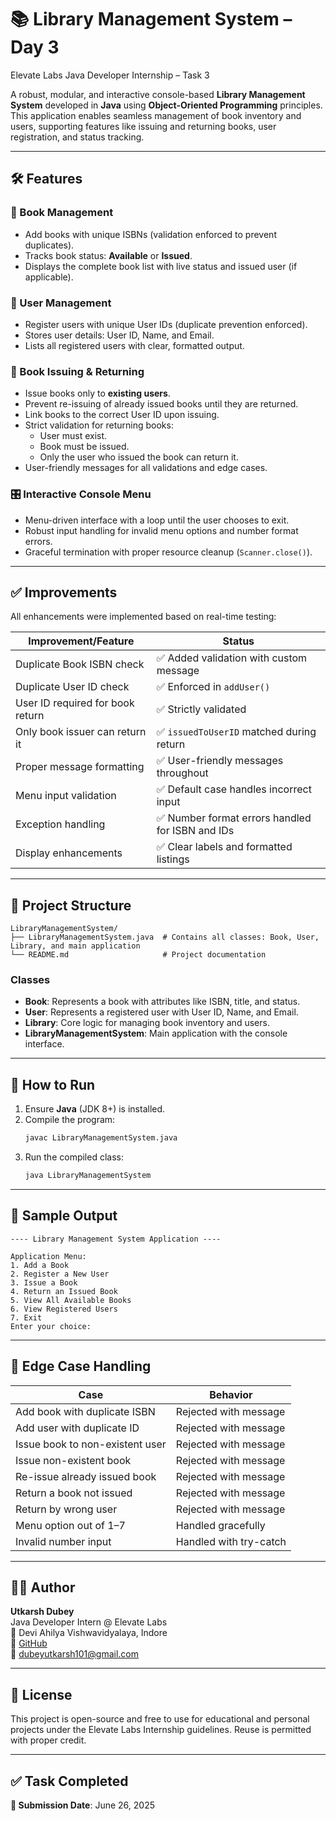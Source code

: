 # 📚 Library Management System – Day 3

Elevate Labs Java Developer Internship – Task 3

A robust, modular, and interactive console-based **Library Management System** developed in **Java** using **Object-Oriented Programming** principles. This application enables seamless management of book inventory and users, supporting features like issuing and returning books, user registration, and status tracking.

---

## 🛠️ Features

### 📘 Book Management
- Add books with unique ISBNs (validation enforced to prevent duplicates).
- Tracks book status: **Available** or **Issued**.
- Displays the complete book list with live status and issued user (if applicable).

### 👤 User Management
- Register users with unique User IDs (duplicate prevention enforced).
- Stores user details: User ID, Name, and Email.
- Lists all registered users with clear, formatted output.

### 🔄 Book Issuing & Returning
- Issue books only to **existing users**.
- Prevent re-issuing of already issued books until they are returned.
- Link books to the correct User ID upon issuing.
- Strict validation for returning books:
  - User must exist.
  - Book must be issued.
  - Only the user who issued the book can return it.
- User-friendly messages for all validations and edge cases.

### 🎛️ Interactive Console Menu
- Menu-driven interface with a loop until the user chooses to exit.
- Robust input handling for invalid menu options and number format errors.
- Graceful termination with proper resource cleanup (`Scanner.close()`).

---

## ✅ Improvements

All enhancements were implemented based on real-time testing:

| Improvement/Feature                   | Status |
|--------------------------------------|--------|
| Duplicate Book ISBN check            | ✅ Added validation with custom message |
| Duplicate User ID check              | ✅ Enforced in `addUser()` |
| User ID required for book return     | ✅ Strictly validated |
| Only book issuer can return it       | ✅ `issuedToUserID` matched during return |
| Proper message formatting            | ✅ User-friendly messages throughout |
| Menu input validation                | ✅ Default case handles incorrect input |
| Exception handling                   | ✅ Number format errors handled for ISBN and IDs |
| Display enhancements                 | ✅ Clear labels and formatted listings |

---

## 📂 Project Structure

```
LibraryManagementSystem/
├── LibraryManagementSystem.java  # Contains all classes: Book, User, Library, and main application
└── README.md                     # Project documentation
```

### Classes
- **Book**: Represents a book with attributes like ISBN, title, and status.
- **User**: Represents a registered user with User ID, Name, and Email.
- **Library**: Core logic for managing book inventory and users.
- **LibraryManagementSystem**: Main application with the console interface.

---

## 🚀 How to Run

1. Ensure **Java** (JDK 8+) is installed.
2. Compile the program:
   ```bash
   javac LibraryManagementSystem.java
   ```
3. Run the compiled class:
   ```bash
   java LibraryManagementSystem
   ```

---

## 📸 Sample Output

```
---- Library Management System Application ----

Application Menu:
1. Add a Book
2. Register a New User
3. Issue a Book
4. Return an Issued Book
5. View All Available Books
6. View Registered Users
7. Exit
Enter your choice:
```

---

## 🔐 Edge Case Handling

| Case                          | Behavior                     |
|-------------------------------|------------------------------|
| Add book with duplicate ISBN  | Rejected with message        |
| Add user with duplicate ID    | Rejected with message        |
| Issue book to non-existent user | Rejected with message      |
| Issue non-existent book       | Rejected with message        |
| Re-issue already issued book  | Rejected with message        |
| Return a book not issued      | Rejected with message        |
| Return by wrong user          | Rejected with message        |
| Menu option out of 1–7        | Handled gracefully           |
| Invalid number input          | Handled with try-catch       |

---

## 👨‍💻 Author

**Utkarsh Dubey**  
Java Developer Intern @ Elevate Labs  
📍 Devi Ahilya Vishwavidyalaya, Indore  
💼 [GitHub](https://github.com/iuttkarshh0409)  
📧 [dubeyutkarsh101@gmail.com](mailto:dubeyutkarsh101@gmail.com)

---

## 📝 License

This project is open-source and free to use for educational and personal projects under the Elevate Labs Internship guidelines. Reuse is permitted with proper credit.

---

## ✅ Task Completed

**📅 Submission Date**: June 26, 2025